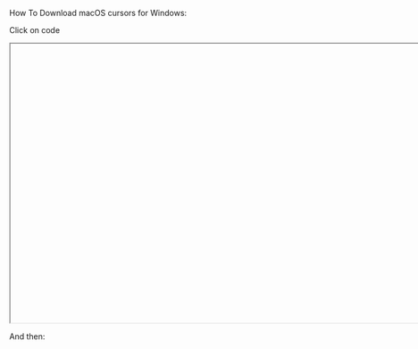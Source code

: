 How To Download macOS cursors for Windows:

Click on code 
<iframe src="C:\Users\Guest\Desktop\DAGGER\cursors\macbook\macOS cursors for windows\Setup!.mp4" width="1350px;" height="500px;"></iframe>

And then:

